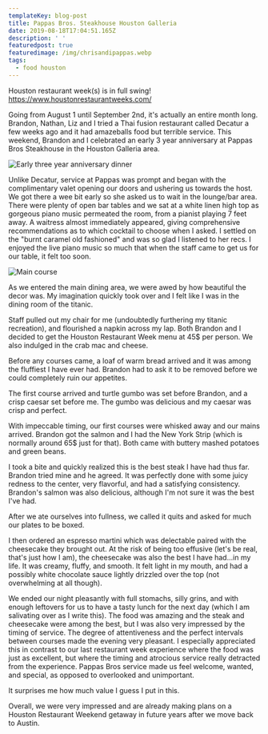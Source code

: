 ```yaml
---
templateKey: blog-post
title: Pappas Bros. Steakhouse Houston Galleria
date: 2019-08-18T17:04:51.165Z
description: ' '
featuredpost: true
featuredimage: /img/chrisandipappas.webp
tags:
  - food houston
---
```

Houston restaurant week(s) is in full swing! [https://www.houstonrestaurantweeks.com/
](https://www.houstonrestaurantweeks.com/)

Going from August 1 until September 2nd, it's actually an entire month long. Brandon, Nathan, Liz and I tried a Thai fusion restaurant called Decatur a few weeks ago and it had amazeballs food but terrible service. This weekend, Brandon and I celebrated an early 3 year anniversary at Pappas Bros Steakhouse in the Houston Galleria area.

![Early three year anniversary dinner](https://res.cloudinary.com/bctravel/image/upload/v1570125613/IMG_20190817_184427_y7kwmr.jpg)

Unlike Decatur, service at Pappas was prompt and began with the complimentary valet opening our doors and ushering us towards the host. We got there a wee bit early so she asked us to wait in the lounge/bar area. There were plenty of open bar tables and we sat at a white linen high top as gorgeous piano music permeated the room, from a pianist playing 7 feet away. A waitress almost immediately appeared, giving comprehensive recommendations as to which cocktail to choose when I asked. I settled on the "burnt caramel old fashioned" and was so glad I listened to her recs. I enjoyed the live piano music so much that when the staff came to get us for our table, it felt too soon.

![](https://res.cloudinary.com/bctravel/image/upload/v1570125843/EFFECTS_r1nrm0.jpg "Main course")

As we entered the main dining area, we were awed by how beautiful the decor was. My imagination quickly took over and I felt like I was in the dining room of the titanic.

Staff pulled out my chair for me (undoubtedly furthering my titanic recreation), and flourished a napkin across my lap. Both Brandon and I decided to get the Houston Restaurant Week menu at 45$ per person. We also indulged in the crab mac and cheese.

Before any courses came, a loaf of warm bread arrived and it was among the fluffiest I have ever had. Brandon had to ask it to be removed before we could completely ruin our appetites.

The first course arrived and turtle gumbo was set before Brandon, and a crisp caesar set before me. The gumbo was delicious and my caesar was crisp and perfect. 

With impeccable timing, our first courses were whisked away and our mains arrived. Brandon got the salmon and I had the New York Strip (which is normally around 65$ just for that). Both came with buttery mashed potatoes and green beans. 

I took a bite and quickly realized this is the best steak I have had thus far. Brandon tried mine and he agreed. It was perfectly done with some juicy redness to the center, very flavorful, and had a satisfying consistency. Brandon's salmon was also delicious, although I'm not sure it was the best I've had.

After we ate ourselves into fullness, we called it quits and asked for much our plates to be boxed. 

I then ordered an espresso martini which was delectable paired with the cheesecake they brought out. At the risk of being too effusive (let's be real, that's just how I am), the cheesecake was also the best I have had...in my life. It was creamy, fluffy, and smooth. It felt light in my mouth, and had a possibly white chocolate sauce lightly drizzled over the top (not overwhelming at all though). 

We ended our night pleasantly with full stomachs, silly grins, and with enough leftovers for us to have a tasty lunch for the next day (which I am salivating over as I write this). The food was amazing and the steak and cheesecake were among the best, but I was also very impressed by the timing of service. The degree of attentiveness and the perfect intervals between courses made the evening very pleasant. I especially appreciated this in contrast to our last restaurant week experience where the food was just as excellent, but where the timing and atrocious service really detracted from the experience. Pappas Bros service made us feel welcome, wanted, and special, as opposed to overlooked and unimportant. 

It surprises me how much value I guess I put in this. 

Overall, we were very impressed and are already making plans on a Houston Restaurant Weekend getaway in future years after we move back to Austin.
